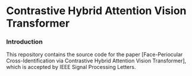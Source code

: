 # Contrastive Hybrid Attention Vision Transformer

### Introduction
This repository contains the source code for the paper [Face-Periocular Cross-Identification via Contrastive Hybrid Attention Vision Transformer], which is accepted by IEEE Signal Processing Letters.
